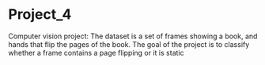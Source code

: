 # Project_4

Computer vision project:
The dataset is a set of frames showing a book, and hands that flip the pages of the book.
The goal of the project is to classify whether a frame contains a page flipping or it is static
